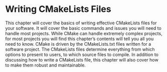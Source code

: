 # Writing CMakeLists Files
This chapter will cover the basics of writing effective CMakeLists files for your software. It will cover the basic commands and issues you will need to handle most projects. While CMake can handle extremely complex projects, for most projects you will find this chapter’s contents will tell you all you need to know. CMake is driven by the CMakeLists.txt files written for a software project. The CMakeLists files determine everything from which options to present to users, to which source files to compile. In addition to discussing how to write a CMakeLists file, this chapter will also cover how to make them robust and maintainable.
